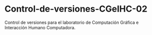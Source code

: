 # Control-de-versiones-CGeIHC-02
Control de versiones para el laboratorio de Computación Gráfica e Interacción Humano Computadora.

